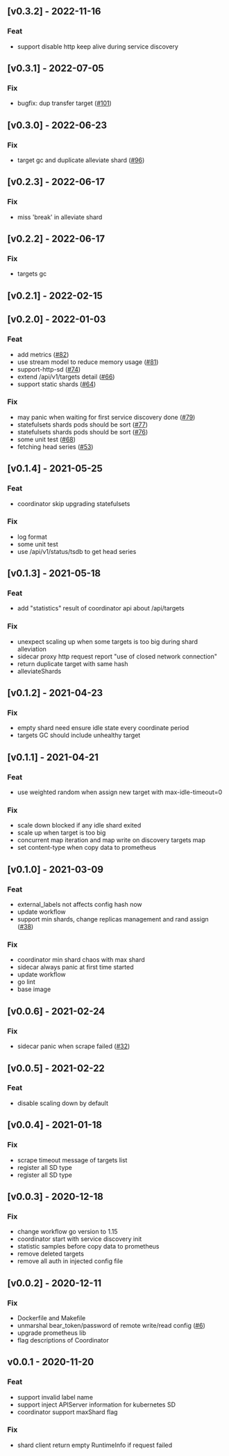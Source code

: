 ## [v0.3.2] - 2022-11-16
### Feat
- support disable http keep alive during service discovery

## [v0.3.1] - 2022-07-05
### Fix
- bugfix: dup transfer target ([#101](https://github.com/tkestack/kvass/issues/101))

## [v0.3.0] - 2022-06-23
### Fix
- target gc and duplicate alleviate shard ([#96](https://github.com/tkestack/kvass/issues/96))

## [v0.2.3] - 2022-06-17
### Fix
- miss 'break' in alleviate shard


## [v0.2.2] - 2022-06-17
### Fix
- targets gc


## [v0.2.1] - 2022-02-15

## [v0.2.0] - 2022-01-03
### Feat
- add metrics ([#82](https://github.com/tkestack/kvass/issues/82))
- use stream model to reduce memory usage ([#81](https://github.com/tkestack/kvass/issues/81))
- support-http-sd ([#74](https://github.com/tkestack/kvass/issues/74))
- extend /api/v1/targets detail ([#66](https://github.com/tkestack/kvass/issues/66))
- support static shards ([#64](https://github.com/tkestack/kvass/issues/64))

### Fix
- may panic when waiting for first service discovery done ([#79](https://github.com/tkestack/kvass/issues/79))
- statefulsets shards pods should be sort ([#77](https://github.com/tkestack/kvass/issues/77))
- statefulsets shards pods should be sort ([#76](https://github.com/tkestack/kvass/issues/76))
- some unit test ([#68](https://github.com/tkestack/kvass/issues/68))
- fetching head series ([#53](https://github.com/tkestack/kvass/issues/53))


## [v0.1.4] - 2021-05-25
### Feat
- coordinator skip upgrading statefulsets

### Fix
- log format
- some unit test
- use /api/v1/status/tsdb to get head series


## [v0.1.3] - 2021-05-18
### Feat
- add "statistics" result of coordinator api about /api/targets

### Fix
- unexpect scaling up when some targets is too big during shard alleviation
- sidecar proxy http request report "use of closed network connection"
- return duplicate target with same hash
- alleviateShards


## [v0.1.2] - 2021-04-23
### Fix
- empty shard need ensure idle state every coordinate period
- targets GC should include unhealthy target


## [v0.1.1] - 2021-04-21
### Feat
- use weighted random when assign new target with max-idle-timeout=0

### Fix
- scale down blocked if any idle shard exited
- scale up when target is too big
- concurrent map iteration and map write on discovery targets map
- set content-type when copy data to prometheus


## [v0.1.0] - 2021-03-09
### Feat
- external_labels not affects config hash now
- update workflow
- support min shards, change replicas management and rand assign ([#38](https://github.com/tkestack/kvass/issues/38))

### Fix
- coordinator min shard chaos with max shard
- sidecar always panic at first time started
- update workflow
- go lint
- base image


## [v0.0.6] - 2021-02-24
### Fix
- sidecar panic when scrape failed ([#32](https://github.com/tkestack/kvass/issues/32))


## [v0.0.5] - 2021-02-22
### Feat
- disable scaling down by default


## [v0.0.4] - 2021-01-18
### Fix
- scrape timeout message of targets list
- register all SD type
- register all SD type


## [v0.0.3] - 2020-12-18
### Fix
- change workflow go version to 1.15
- coordinator start with service discovery init
- statistic samples before copy data to prometheus
- remove deleted targets
- remove all auth in injected config file


## [v0.0.2] - 2020-12-11
### Fix
- Dockerfile and Makefile
- unmarshal bear_token/password of remote write/read config ([#6](https://github.com/tkestack/kvass/issues/6))
- upgrade prometheus lib
- flag descriptions of Coordinator


## v0.0.1 - 2020-11-20
### Feat
- support invalid label name
- support inject APIServer information for kubernetes SD
- coordinator support maxShard flag

### Fix
- shard client return empty RuntimeInfo if request failed

